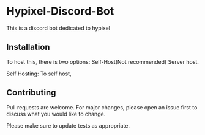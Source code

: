 # Hypixel-Discord-Bot

This is a discord bot dedicated to hypixel

## Installation

To host this, there is two options:
Self-Host(Not recommended)
Server host.

Self Hosting:
To self host,



## Contributing
Pull requests are welcome. For major changes, please open an issue first to discuss what you would like to change.

Please make sure to update tests as appropriate.

